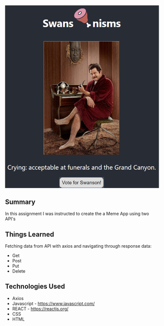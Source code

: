 <p align="center">
<a href="http://beautiful-hour.surge.sh"><img src="src/images/Swanson-Screen_Shot.PNG"></a>
</p>

## Summary

In this assignment I was instructed to create the a Meme App using two API's

## Things Learned

Fetching data from API with axios and navigating through response data:

- Get
- Post
- Put
- Delete

## Technologies Used

- Axios
- Javascript - https://www.javascript.com/
- REACT - https://reactjs.org/
- CSS
- HTML

